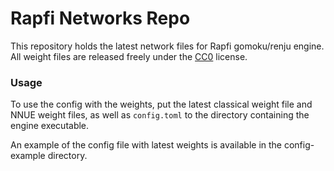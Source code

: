 # Rapfi Networks Repo

This repository holds the latest network files for Rapfi gomoku/renju engine. All weight files are released freely under the [CC0](https://creativecommons.org/share-your-work/public-domain/cc0/) license.

### Usage

To use the config with the weights, put the latest classical weight file and NNUE weight files, as well as `config.toml` to the directory containing the engine executable.

An example of the config file with latest weights is available in the config-example directory.